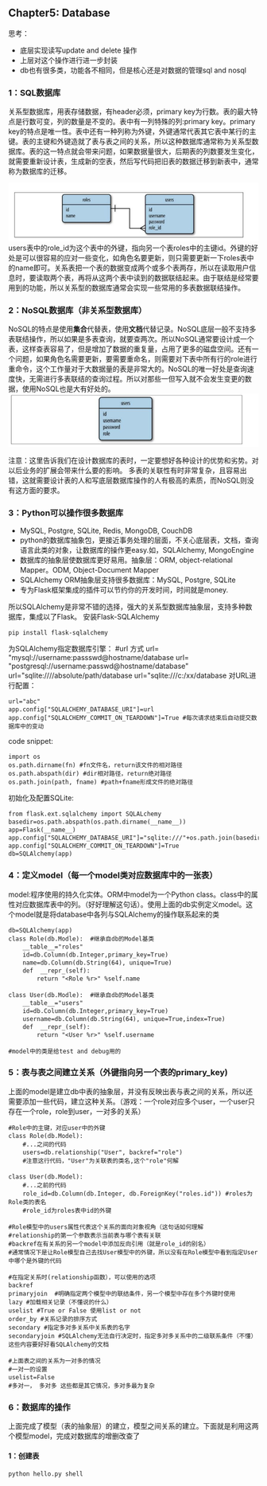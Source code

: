 ## Chapter5: Database

思考：

-  底层实现读写update and delete 操作
- 上层对这个操作进行进一步封装
- db也有很多类，功能各不相同，但是核心还是对数据的管理sql and nosql


### 1：SQL数据库
关系型数据库，用表存储数据，有header必须，primary key为行数。表的最大特点是行数可变，列的数量是不变的。表中有一列特殊的列:primary key。primary key的特点是唯一性。表中还有一种列称为外键，外键通常代表其它表中某行的主键。表的主键和外键造就了表与表之间的关系，所以这种数据库通常称为关系型数据库。表的这一特点就会带来问题，如果数据量很大，后期表的列数要发生变化，就需要重新设计表，生成新的空表，然后写代码把旧表的数据迁移到新表中，通常称为数据库的迁移。


![](/assets/role.jpg)
users表中的role_id为这个表中的外键，指向另一个表roles中的主键id。外键的好处是可以很容易的应对一些变化，如角色名要更新，则只需要更新一下roles表中的name即可。关系表把一个表的数据变成两个或多个表两存，所以在读取用户信息时，要读取两个表，再将从这两个表中读到的数据联结起来。由于联结是经常要用到的功能，所以关系型的数据库通常会实现一些常用的多表数据联结操作。
### 2：NoSQL数据库（非关系型数据库）
NoSQL的特点是使用**集合**代替表，使用**文档**代替记录。NoSQL底层一般不支持多表联结操作，所以如果是多表查询，就要查两次。所以NoSQL通常要设计成一个表，这样查表容易了，但是增加了数据的重复量，占用了更多的磁盘空间。还有一个问题，如果角色名需要更新，要需要重命名，则需要对下表中所有行的role进行重命令，这个工作量对于大数据量的表是非常大的。NoSQL的唯一好处是查询速度快，无需进行多表联结的查询过程。所以对那些一但写入就不会发生变更的数据，使用NoSQL也是大有好处的。
![](/assets/rol.jpg)

注意：这里告诉我们在设计数据库的表时，一定要想好各种设计的优势和劣势。对以后业务的扩展会带来什么要的影响。
多表的关联性有时非常复杂，且容易出错，这就需要设计表的人和写底层数据库操作的人有极高的素质，而NoSQL则没有这方面的要求。

### 3：Python可以操作很多数据库
- MySQL, Postgre, SQLite, Redis, MongoDB, CouchDB
- python的数据库抽象包，更接近事务处理的层面，不关心底层表，文档，查询语言此类的对象，让数据库的操作更easy.如，SQLAlchemy, MongoEngine
- 数据库的抽象层使数据库更好易用。抽象层：ORM, object-relational Mapper。ODM, Object-Document Mapper
- SQLAlchemy ORM抽象层支持很多数据库：MySQL, Postgre, SQLite
- 专为Flask框架集成的插件可以节约你的开发时间，时间就是money.

所以SQLAlchemy是非常不错的选择，强大的关系型数据库抽象层，支持多种数据库，集成以了Flask。
安装Flask-SQLAlchemy

```
pip install flask-sqlalchemy
```



为SQLAlchemy指定数据库引擎：
    #url 方式
    url= "mysql://username:passswd@hostname/database
    url= "postgresql://username:passwd@hostname/database"
    url="sqlite:////absolute/path/database
    url="sqlite:///c:/xx/database
对URL进行配置：
```
url="abc"
app.config["SQLALCHEMY_DATABASE_URI"]=url
app.config["SQLALCHEMY_COMMIT_ON_TEARDOWN"]=True #每次请求结束后自动提交数据库中的变动
```
code snippet:
```
import os 
os.path.dirname(fn) #fn文件名，return该文件的相对路径 
os.path.abspath(dir) #dir相对路径，return绝对路径
os.path.join(path, fname) #path+fname形成文件的绝对路径
```
初始化及配置SQLite:
```
from flask.ext.sqlalchemy import SQLALchemy
basedir=os.path.abspath(os.path.dirname(__name__))
app=Flask(__name__)
app.config["SQLALCHEMY_DATABASE_URI"]="sqlite:///"+os.path.join(basedir,"data.sqlite")
app.config["SQLALCHEMY_COMMIT_ON_TEARDOWN"]=True
db=SQLAlchemy(app)
```

### 4：定义model（每一个model类对应数据库中的一张表）
model:程序使用的持久化实体。ORM中model为一个Python class。class中的属性对应数据库表中的列。（好好理解这句话）。使用上面的db实例定义model。这个model就是将database中各列与SQLAlchemy的操作联系起来的类
```
db=SQLAlchemy(app)
class Role(db.Modle):  #继承自db的Model基类
    __table__="roles"
    id=db.Column(db.Integer,primary_key=True)
    name=db.Column(db.String(64), unique=True)
    def  __repr_(self):
        return "<Role %r>" %self.name

class User(db.Modle):  #继承自db的Model基类
    __table__="users"
    id=db.Column(db.Integer,primary_key=True)
    username=db.Column(db.String(64), unique=True,index=True)
    def  __repr_(self):
        return "<User %r>" %self.username

#model中的类是给test and debug用的
```

### 5：表与表之间建立关系（外键指向另一个表的primary_key)
上面的model是建立db中表的抽象层，并没有反映出表与表之间的关系，所以还需要添加一些代码，建立这种关系。（游戏：一个role对应多个user，一个user只存在一个role，role到user，一对多的关系）
```
#Role中的主键，对应user中的外键
class Role(db.Model):
    #...之间的代码
    users=db.relationship("User", backref="role")
    #注意这行代码，"User"为关联表的类名,这个"role"何解

class User(db.Model):
    #...之前的代码
    role_id=db.Column(db.Integer, db.ForeignKey("roles.id")) #roles为Role类的表名
    #role_id为roles表中id的外键

#Role模型中的users属性代表这个关系的面向对象视角（这句话如何理解
#relationship的第一个参数表示当前表与哪个表有关联
#backref在有关系的另一个model中添加反向引用（就是role_id的别名）
#通常情况下是让Role模型自己去找User模型中的外键，所以没有在Role模型中看到指定User中哪个是外键的代码

#在指定关系时(relationship函数），可以使用的选项
backref
primaryjoin  #明确指定两个模型中的联结条件，另一个模型中存在多个外键时使用
lazy #加载相关记录（不懂说的什么）
uselist #True or False 使用list or not
order_by #关系记录的排序方式
secondary #指定多对多关系中关系表的名字
secondaryjoin #SQLAlchemy无法自行决定时，指定多对多关系中的二级联系条件（不懂）这些内容要好好看SQLAlchemy的文档

#上面表之间的关系为一对多的情况 
#一对一的设置
uselist=False 
#多对一， 多对多 这些都是其它情况，多对多最为复杂
```

### 6：数据库的操作
上面完成了模型（表的抽象层）的建立，模型之间关系的建立。下面就是利用这两个模型model，完成对数据库的增删改查了
    

#### 1：创建表
```
python hello.py shell


```


